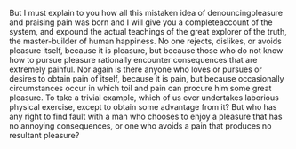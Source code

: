 But I must explain to you how all this mistaken idea of denouncingpleasure and praising pain
was born and I will give you a completeaccount of the system, and expound the actual teachings
of the great explorer of the truth, the master-builder of human happiness. No one rejects,
dislikes, or avoids pleasure itself, because it is pleasure, but because those who do not know
how to pursue pleasure rationally encounter consequences that are extremely painful. Nor again
is there anyone who loves or pursues or desires to obtain pain of itself, because it is pain,
but because occasionally circumstances occur in which toil and pain can procure him some great
pleasure. To take a trivial example, which of us ever undertakes laborious physical exercise,
except to obtain some advantage from it? But who has any right to find fault with a man who
chooses to enjoy a pleasure that has no annoying consequences, or one who avoids a pain that
produces no resultant pleasure?